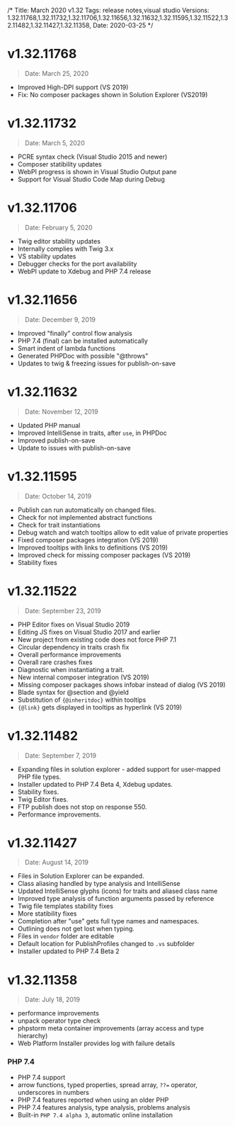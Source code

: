 /*
Title: March 2020 v1.32
Tags: release notes,visual studio
Versions: 1.32.11768,1.32.11732,1.32.11706,1.32.11656,1.32.11632,1.32.11595,1.32.11522,1.32.11482,1.32.11427,1.32.11358,
Date: 2020-03-25
*/

# v1.32.11768
> Date: March 25, 2020

- Improved High-DPI support (VS 2019)
- Fix: No composer packages shown in Solution Explorer (VS2019)

# v1.32.11732
> Date: March 5, 2020

- PCRE syntax check (Visual Studio 2015 and newer)
- Composer statibility updates
- WebPI progress is shown in Visual Studio Output pane
- Support for Visual Studio Code Map during Debug

# v1.32.11706
> Date: February 5, 2020

- Twig editor stability updates
- Internally complies with Twig 3.x
- VS stability updates
- Debugger checks for the port availability
- WebPI update to Xdebug and PHP 7.4 release

# v1.32.11656
> Date: December 9, 2019

- Improved "finally" control flow analysis
- PHP 7.4 (final) can be installed automatically
- Smart indent of lambda functions
- Generated PHPDoc with possible "@throws"
- Updates to twig & freezing issues for publish-on-save

# v1.32.11632
> Date: November 12, 2019

- Updated PHP manual
- Improved IntelliSense in traits, after `use`, in PHPDoc
- Improved publish-on-save
- Update to issues with publish-on-save

# v1.32.11595
> Date: October 14, 2019

- Publish can run automatically on changed files.
- Check for not implemented abstract functions
- Check for trait instantiations
- Debug watch and watch tooltips allow to edit value of private properties
- Fixed composer packages integration (VS 2019)
- Improved tooltips with links to definitions (VS 2019)
- Improved check for missing composer packages (VS 2019)
- Stability fixes

# v1.32.11522
> Date: September 23, 2019

- PHP Editor fixes on Visual Studio 2019
- Editing JS fixes on Visual Studio 2017 and earlier
- New project from existing code does not force PHP 7.1
- Circular dependency in traits crash fix
- Overall performance improvements
- Overall rare crashes fixes
- Diagnostic when instantiating a trait.
- New internal composer integration (VS 2019)
- Missing composer packages shows infobar instead of dialog (VS 2019)
- Blade syntax for @section and @yield
- Substitution of `{@inheritdoc}` within tooltips
- `{@link}` gets displayed in tooltips as hyperlink (VS 2019)

# v1.32.11482
> Date: September 7, 2019

- Expanding files in solution explorer - added support for user-mapped PHP file types.
- Installer updated to PHP 7.4 Beta 4, Xdebug updates.
- Stability fixes.
- Twig Editor fixes.
- FTP publish does not stop on response 550.
- Performance improvements.

# v1.32.11427
> Date: August 14, 2019

- Files in Solution Explorer can be expanded.
- Class aliasing handled by type analysis and IntelliSense
- Updated IntelliSense glyphs (icons) for traits and aliased class name
- Improved type analysis of function arguments passed by reference
- Twig file templates stability fixes
- More statibility fixes
- Completion after "use" gets full type names and namespaces.
- Outlining does not get lost when typing.
- Files in `vendor` folder are editable
- Default location for PublishProfiles changed to `.vs` subfolder
- Installer updated to PHP 7.4 Beta 2

# v1.32.11358
> Date: July 18, 2019

- performance improvements
- unpack operator type check
- phpstorm meta container improvements (array access and type hierarchy)
- Web Platform Installer provides log with failure details

### PHP 7.4

- PHP 7.4 support
- arrow functions, typed properties, spread array, `??=` operator, underscores in numbers
- PHP 7.4 features reported when using an older PHP
- PHP 7.4 features analysis, type analysis, problems analysis
- Built-in `PHP 7.4 alpha 3`, automatic online installation


